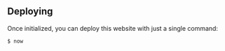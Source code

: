 ## Deploying

Once initialized, you can deploy this website with just a single command:

```shell
$ now
```
